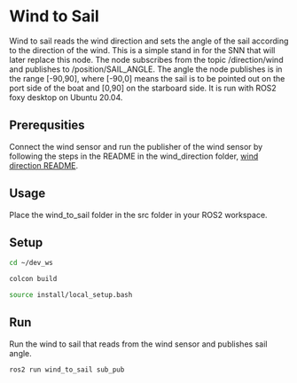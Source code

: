 # Wind to Sail

Wind to sail reads the wind direction and sets the angle of the sail according to the direction of the wind. This is a simple stand in for the SNN that will later replace this node. The node subscribes from the topic /direction/wind and publishes to /position/SAIL_ANGLE. The angle the node publishes is in the range [-90,90], where [-90,0] means the sail is to be pointed out on the port side of the boat and [0,90] on the starboard side. It is run with ROS2 foxy desktop on Ubuntu 20.04.

## Prerequsities

Connect the wind sensor and run the publisher of the wind sensor by following the steps in the README in the wind_direction folder, [wind direction README](https://github.com/AutoSail-MDH/AutoSail-HT21/tree/main/micro-ROS/Sensors/wind_direction/wind_direction_ros2).

## Usage

Place the wind_to_sail folder in the src folder in your ROS2 workspace.

## Setup

```bash
cd ~/dev_ws

colcon build

source install/local_setup.bash
```

## Run

Run the wind to sail that reads from the wind sensor and publishes sail angle.
```bash
ros2 run wind_to_sail sub_pub
```
